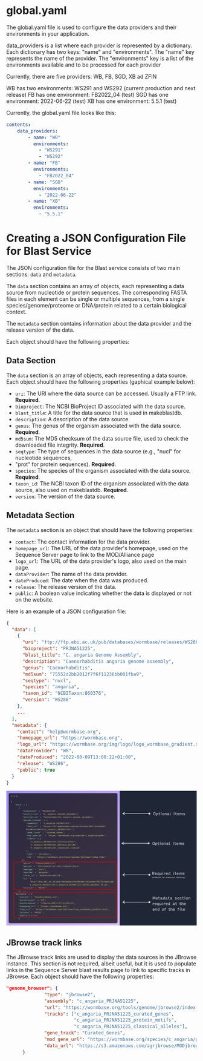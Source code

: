 # global.yaml

The global.yaml file is used to configure the data providers and their environments in your application.

data_providers is a list where each provider is represented by a dictionary.
Each dictionary has two keys: "name" and "environments".
The "name" key represents the name of the provider.
The "environments" key is a list of the environments available and to be processed for each provider

Currently, there are five providers: WB, FB, SGD, XB ad ZFIN

WB has two environments: WS291 and WS292 (current production and next release)
FB has one environment: FB2022_04 (test)
SGD has one environment: 2022-06-22 (test)
XB has one environment: 5.5.1 (test)

Currently, the global.yaml file looks like this:

```yaml
contents:
    data_providers:
        - name: "WB"
          environments:
            - "WS291"
            - "WS292"
        - name: "FB"
          environments:
            - "FB2022_04"
        - name: "SGD"
          environments:
            - "2022-06-22"
        - name: "XB"
          environments:
            - "5.5.1"
```

# Creating a JSON Configuration File for Blast Service

The JSON configuration file for the Blast service consists of two main sections: `data` and `metadata`.

The `data` section contains an array of objects, each representing a data source from nucleotide
or protein sequences. The corresponding FASTA files in each element can be single or multiple sequences, from
a single species/genome/proteome or DNA/protein related to a certain biological context.

The `metadata` section contains information about the data provider and the release version of the data.

Each object should have the following properties:

## Data Section

The `data` section is an array of objects, each representing a data source. Each object should have
the following properties (gaphical example below):

- `uri`: The URI where the data source can be accessed. Usually a FTP link. **Required**.
- `bioproject`: The NCBI BioProject ID associated with the data source.
- `blast_title`: A title for the data source that is used in makeblastdb.
- `description`: A description of the data source.
- `genus`: The genus of the organism associated with the data source. **Required**.
- `md5sum`: The MD5 checksum of the data source file, used to check the downloaded file integrity. **Required**.
- `seqtype`: The type of sequences in the data source (e.g., "nucl" for nucleotide sequences,
- "prot" for protein sequences). **Required**.
- `species`: The species of the organism associated with the data source. **Required**.
- `taxon_id`: The NCBI taxon ID of the organism associated with the data source, also used on makeblastdb. **Required**.
- `version`: The version of the data source.

## Metadata Section

The `metadata` section is an object that should have the following properties:

- `contact`: The contact information for the data provider.
- `homepage_url`: The URL of the data provider's homepage, used on the Sequence Server page to link to the MOD/Alliance page
- `logo_url`: The URL of the data provider's logo, also used on the main page.
- `dataProvider`: The name of the data provider.
- `dateProduced`: The date when the data was produced.
- `release`: The release version of the data.
- `public`: A boolean value indicating whether the data is displayed or not on the website.

Here is an example of a JSON configuration file:

```json
{
  "data": [
    {
      "uri": "ftp://ftp.ebi.ac.uk/pub/databases/wormbase/releases/WS286/species/c_angaria/PRJNA51225/c_angaria.PRJNA51225.WS286.genomic.fa.gz",
      "bioproject": "PRJNA51225",
      "blast_title": "C. angaria Genome Assembly",
      "description": "Caenorhabditis angaria genome assembly",
      "genus": "Caenorhabditis",
      "md5sum": "75552d2bb2012f7f6f11236bb001fba9",
      "seqtype": "nucl",
      "species": "angaria",
      "taxon_id": "NCBITaxon:860376",
      "version": "WS286"
    },
    ...
  ],
  "metadata": {
    "contact": "help@wormbase.org",
    "homepage_url": "https://wormbase.org",
    "logo_url": "https://wormbase.org/img/logo/logo_wormbase_gradient.svg",
    "dataProvider": "WB",
    "dateProduced": "2022-08-09T13:08:22+01:00",
    "release": "WS286",
    "public": true
  }
}
```
![Alternative text for image](agr_blast_config_json.png)



## JBrowse track links

The JBrowse track links are used to display the data sources in the JBrowse instance.
This section is not required, albeit useful, but it is used to populate links in the Sequence Server blast results
page to link to specific tracks in JBrowse. Each object should have the following properties:


```json
"genome_browser": {
              "type": "jbrowse2",
              "assembly": "c_angaria_PRJNA51225",
              "url": "https://wormbase.org/tools/genome/jbrowse2/index.html",
              "tracks": ["c_angaria_PRJNA51225_curated_genes",
                         "c_angaria_PRJNA51225_protein_motifs",
                         "c_angaria_PRJNA51225_classical_alleles"],
              "gene_track": "Curated_Genes",
              "mod_gene_url": "https://wormbase.org/species/c_angaria/gene/",
              "data_url": "https://s3.amazonaws.com/agrjbrowse/MODjbrowses/WormBase/WS291/c_angaria_PRJNA51225/"
      }
```
